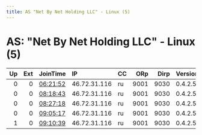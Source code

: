 ```yaml
---
title: AS "Net By Net Holding LLC" - Linux (5)
---
```


# AS: "Net By Net Holding LLC" - Linux (5)

|   Up |   Ext | JoinTime                                                                                            | IP           | CC   |   ORp |   Dirp | Version   | Contact   | Nickname   |   eFamMembers |
|-----:|------:|:----------------------------------------------------------------------------------------------------|:-------------|:-----|------:|-------:|:----------|:----------|:-----------|--------------:|
|    0 |     0 | [06:21:52](https://metrics.torproject.org/rs.html#details/42CB00AAC4FB2FCB9950C119BED356AA9CE69A3B) | 46.72.31.116 | ru   |  9001 |   9030 | 0.4.2.5   | None      | Unnamed    |             1 |
|    0 |     0 | [08:18:43](https://metrics.torproject.org/rs.html#details/BBBFB10FB55C4E1C74856D29CB2B855D658EC5CB) | 46.72.31.116 | ru   |  9001 |   9030 | 0.4.2.5   | None      | Unnamed    |             1 |
|    0 |     0 | [08:27:18](https://metrics.torproject.org/rs.html#details/248F1CC07854EACA69146CAF0E12DDA38313EC45) | 46.72.31.116 | ru   |  9001 |   9030 | 0.4.2.5   | None      | Unnamed    |             1 |
|    0 |     0 | [09:05:17](https://metrics.torproject.org/rs.html#details/1204F7875EC283BBD0D8C15529E238C665CAFDB4) | 46.72.31.116 | ru   |  9001 |   9030 | 0.4.2.5   | None      | Unnamed    |             1 |
|    1 |     0 | [09:10:39](https://metrics.torproject.org/rs.html#details/F5213AADA95A17C077451C09110058407F0A85F3) | 46.72.31.116 | ru   |  9001 |   9030 | 0.4.2.5   | None      | Unnamed    |             1 |
